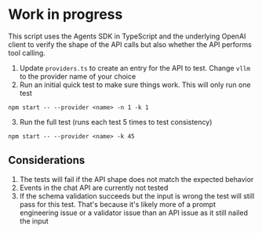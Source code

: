 # Work in progress

This script uses the Agents SDK in TypeScript and the underlying OpenAI client to verify the shape of the API calls but also whether the API performs tool calling.

1. Update `providers.ts` to create an entry for the API to test. Change `vllm` to the provider name of your choice
2. Run an initial quick test to make sure things work. This will only run one test

```
npm start -- --provider <name> -n 1 -k 1
```

3. Run the full test (runs each test 5 times to test consistency)

```
npm start -- --provider <name> -k 45
```

## Considerations

1. The tests will fail if the API shape does not match the expected behavior
2. Events in the chat API are currently not tested
3. If the schema validation succeeds but the input is wrong the test will still pass for this test. That's because it's likely more of a prompt engineering issue or a validator issue than an API issue as it still nailed the input
